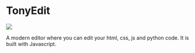 # TonyEdit
<img src="https://abtp2.github.io/tonyedit/img/index-banner.png">

A modern editor where you can edit your html, css, js and python code.
It is built with Javascript.


